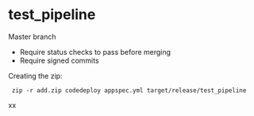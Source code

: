# test_pipeline

Master branch

* Require status checks to pass before merging
* Require signed commits


Creating the zip:

     zip -r add.zip codedeploy appspec.yml target/release/test_pipeline

xx
